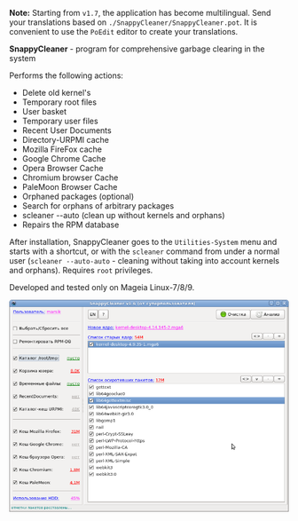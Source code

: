 **Note:** Starting from `v1.7`, the application has become multilingual. Send your translations based on `./SnappyCleaner/SnappyCleaner.pot`. It is convenient to use the `PoEdit` editor to create your translations.  
  
**SnappyCleaner** - program for comprehensive garbage clearing in the system

Performs the following actions:
- Delete old kernel's
- Temporary root files
- User basket
- Temporary user files
- Recent User Documents
- Directory-URPMI cache
- Mozilla FireFox cache
- Google Chrome Cache
- Opera Browser Cache
- Chromium browser Cache
- PaleMoon Browser Cache
- Orphaned packages (optional)
- Search for orphans of arbitrary packages
- scleaner --auto (clean up without kernels and orphans)
- Repairs the RPM database

After installation, SnappyCleaner goes to the `Utilities-System` menu and starts with a shortcut, or with the `scleaner` command from under a normal user (`scleaner --auto-auto` - cleaning without taking into account kernels and orphans). Requires `root` privileges.

Developed and tested only on Mageia Linux-7/8/9.

![](https://github.com/AKotov-dev/SnappyCleaner/blob/main/ScreenShots/scleaner4.png)
